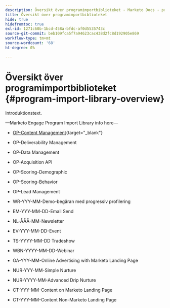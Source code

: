 ```yaml
---
description: Översikt över programimportbiblioteket - Marketo Docs - produktdokumentation
title: Översikt över programimportbiblioteket
hide: true
hidefromtoc: true
exl-id: 1271c60b-1bcd-458a-bfdc-af0d5535743c
source-git-commit: beb109fca5f7a94623cac438d2fc8d192905e869
workflow-type: tm+mt
source-wordcount: '68'
ht-degree: 0%

---
```


# Översikt över programimportbiblioteket {#program-import-library-overview}

Introduktionstext.

—Marketo Engage Program Import Library info here—

* [OP-Content Management](/help/marketo/product-docs/core-marketo-concepts/programs/program-library/content-management-program-template.md){target="_blank"}

* OP-Deliverability Management

* OP-Data Management

* OP-Acquisition API

* OP-Scoring-Demographic

* OP-Scoring-Behavior

* OP-Lead Management

* WR-YYY-MM-Demo-begäran med progressiv profilering

* EM-YYY-MM-DD-Email Send

* NL-ÅÅÅ-MM-Newsletter

* EV-YYY-MM-DD-Event

* TS-YYYY-MM-DD Tradeshow

* WBN-YYYY-MM-DD-Webinar

* OA-YYY-MM-Online Advertising with Marketo Landing Page

* NUR-YYY-MM-Simple Nurture

* NUR-YYYY-MM-Advanced Drip Nurture

* CT-YYY-MM-Content on Marketo Landing Page

* CT-YYY-MM-Content Non-Marketo Landing Page
